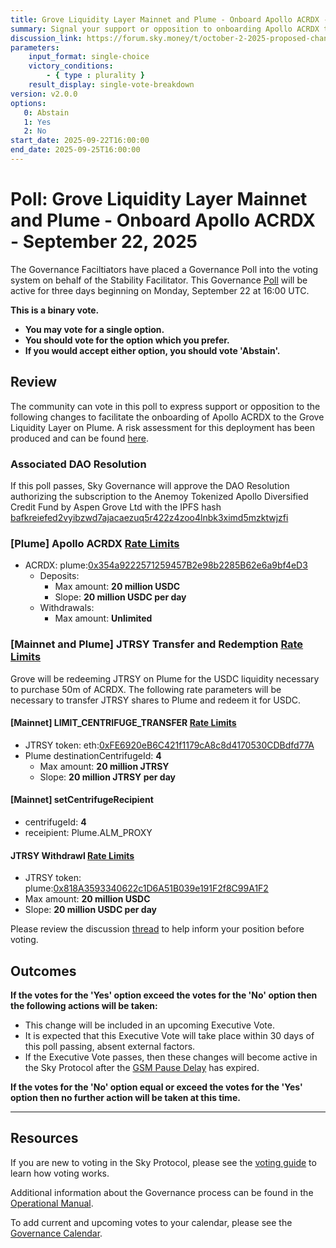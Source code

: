 ```yaml
---
title: Grove Liquidity Layer Mainnet and Plume - Onboard Apollo ACRDX - September 22, 2025
summary: Signal your support or opposition to onboarding Apollo ACRDX to the Grove Liquidity Layer on Plume.
discussion_link: https://forum.sky.money/t/october-2-2025-proposed-changes-to-grove-for-upcoming-spell/27190
parameters:
    input_format: single-choice
    victory_conditions:
        - { type : plurality }
    result_display: single-vote-breakdown
version: v2.0.0
options:
   0: Abstain
   1: Yes
   2: No
start_date: 2025-09-22T16:00:00
end_date: 2025-09-25T16:00:00
---
```


# Poll: Grove Liquidity Layer Mainnet and Plume - Onboard Apollo ACRDX - September 22, 2025

The Governance Faciltiators have placed a Governance Poll into the voting system on behalf of the Stability Facilitator. This Governance [Poll](https://sky-atlas.powerhouse.io/A.1.10.1_Operational_Weekly_Cycle/b189fa17-57a9-4d4e-9780-0ce4efd94211|0db30308) will be active for three days beginning on Monday, September 22 at 16:00 UTC.

**This is a binary vote.**

- **You may vote for a single option.**
- **You should vote for the option which you prefer.**
- **If you would accept either option, you should vote 'Abstain'.**

## Review

The community can vote in this poll to express support or opposition to the following changes to facilitate the onboarding of Apollo ACRDX to the Grove Liquidity Layer on Plume. A risk assessment for this deployment has been produced and can be found [here](https://forum.sky.money/t/anemoy-tokenized-apollo-diversified-credit-fund-risk-assessment/27186).

### Associated DAO Resolution

If this poll passes, Sky Governance will approve the DAO Resolution authorizing the subscription to the Anemoy Tokenized Apollo Diversified Credit Fund by Aspen Grove Ltd with the IPFS hash [bafkreiefed2vyibzwd7ajacaezuq5r422z4zoo4lnbk3ximd5mzktwjzfi](https://gateway.pinata.cloud/ipfs/bafkreiefed2vyibzwd7ajacaezuq5r422z4zoo4lnbk3ximd5mzktwjzfi)

### [Plume] Apollo ACRDX [Rate Limits](https://sky-atlas.powerhouse.io/A.AG2.1_Introduction/1c1f2ff0-8d73-81ce-8f79-d0b9ae8ec6c4|7896ed33263873e2)

* ACRDX: plume:[0x354a9222571259457B2e98b2285B62e6a9bf4eD3](https://explorer.plume.org/address/0x354a9222571259457B2e98b2285B62e6a9bf4eD3)
  * Deposits:
    * Max amount: **20 million USDC**
    * Slope: **20 million USDC per day**
  * Withdrawals:
    * Max amount: **Unlimited**

### [Mainnet and Plume] JTRSY Transfer and Redemption [Rate Limits](https://sky-atlas.powerhouse.io/A.AG2.1_Introduction/1c1f2ff0-8d73-81ce-8f79-d0b9ae8ec6c4|7896ed33263873e2)

Grove will be redeeming JTRSY on Plume for the USDC liquidity necessary to purchase 50m of ACRDX. The following rate parameters will be necessary to transfer JTRSY shares to Plume and redeem it for USDC.

#### [Mainnet] LIMIT_CENTRIFUGE_TRANSFER [Rate Limits](https://sky-atlas.powerhouse.io/A.AG2.1_Introduction/1c1f2ff0-8d73-81ce-8f79-d0b9ae8ec6c4|7896ed33263873e2)

- JTRSY token: eth:[0xFE6920eB6C421f1179cA8c8d4170530CDBdfd77A](https://etherscan.io/address/0xFE6920eB6C421f1179cA8c8d4170530CDBdfd77A)
- Plume destinationCentrifugeId: **4**
    * Max amount: **20 million JTRSY**
    * Slope: **20 million JTRSY per day**

#### [Mainnet] setCentrifugeRecipient

- centrifugeId: **4**
- receipient: Plume.ALM_PROXY

#### JTRSY Withdrawl [Rate Limits](https://sky-atlas.powerhouse.io/A.AG2.1_Introduction/1c1f2ff0-8d73-81ce-8f79-d0b9ae8ec6c4|7896ed33263873e2)

- JTRSY token: plume:[0x818A3593340622c1D6A51B039e191F2f8C99A1F2](https://explorer.plume.org/address/0x818A3593340622c1D6A51B039e191F2f8C99A1F2)
- Max amount: **20 million USDC**
- Slope: **20 million USDC per day**

Please review the discussion [thread](https://forum.sky.money/t/october-2-2025-proposed-changes-to-grove-for-upcoming-spell/27190) to help inform your position before voting.

## Outcomes

**If the votes for the 'Yes' option exceed the votes for the 'No' option then the following actions will be taken:**

- This change will be included in an upcoming Executive Vote.
- It is expected that this Executive Vote will take place within 30 days of this poll passing, absent external factors.
- If the Executive Vote passes, then these changes will become active in the Sky Protocol after the [GSM Pause Delay](https://sky-atlas.powerhouse.io/A.1.9.2.1_Pause_Delay/a98b8227-95f6-4711-9d8d-f52cbc6ad2d0|0db30758e055) has expired.

**If the votes for the 'No' option equal or exceed the votes for the 'Yes' option then no further action will be taken at this time.**

---

## Resources

If you are new to voting in the Sky Protocol, please see the [voting guide](https://manual.makerdao.com/governance/voting-in-makerdao/on-chain-governance) to learn how voting works.

Additional information about the Governance process can be found in the [Operational Manual](https://manual.makerdao.com).

To add current and upcoming votes to your calendar, please see the [Governance Calendar](https://manual.makerdao.com/makerdao/calendars/governance-calendar).
